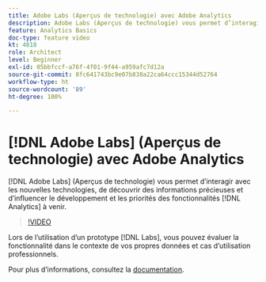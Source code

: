 ```yaml
---
title: Adobe Labs (Aperçus de technologie) avec Adobe Analytics
description: Adobe Labs (Aperçus de technologie) vous permet d’interagir avec les nouvelles technologies, de découvrir des informations précieuses et d’influencer le développement et les priorités des fonctionnalités Analytics à venir.
feature: Analytics Basics
doc-type: feature video
kt: 4818
role: Architect
level: Beginner
exl-id: 05bbfccf-a76f-4f01-9f44-a959afc7d12a
source-git-commit: 8fc641743bc9e07b838a22ca64ccc15344d52764
workflow-type: ht
source-wordcount: '89'
ht-degree: 100%

---
```


# [!DNL Adobe Labs] (Aperçus de technologie) avec Adobe Analytics

[!DNL Adobe Labs] (Aperçus de technologie) vous permet d’interagir avec les nouvelles technologies, de découvrir des informations précieuses et d’influencer le développement et les priorités des fonctionnalités [!DNL Analytics] à venir.

>[!VIDEO](https://video.tv.adobe.com/v/32841/?quality=12&learn=on)

Lors de l’utilisation d’un prototype [!DNL Labs], vous pouvez évaluer la fonctionnalité dans le contexte de vos propres données et cas d’utilisation professionnels.

Pour plus d’informations, consultez la [documentation](https://experienceleague.adobe.com/docs/analytics/analyze/tech-previews/overview.html?lang=fr).
